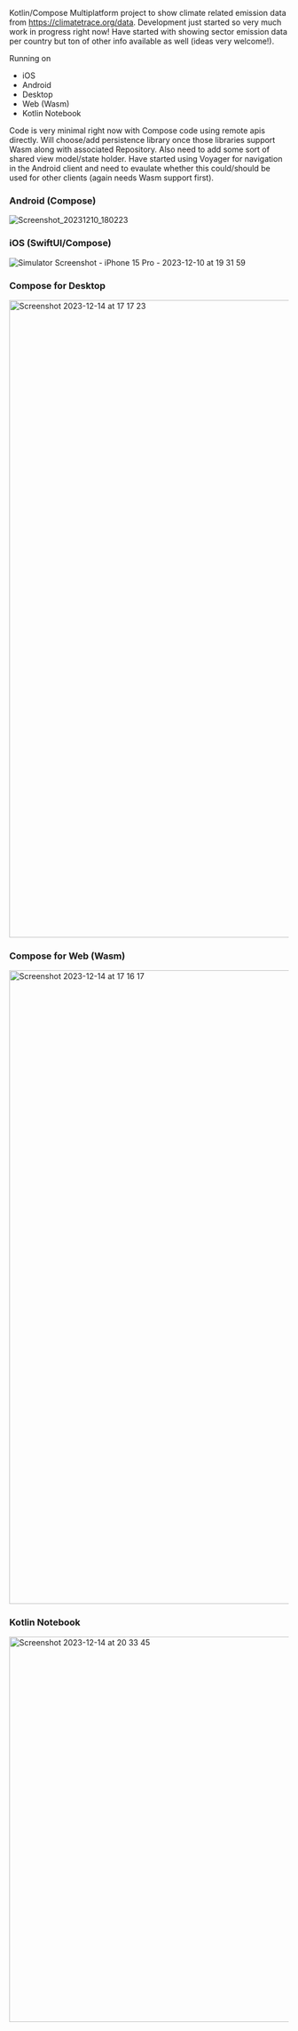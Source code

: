 Kotlin/Compose Multiplatform project to show climate related emission data from https://climatetrace.org/data. Development just started so very much work in progress right now!
Have started with showing sector emission data per country but ton of other info available as well (ideas very welcome!).

Running on
* iOS 
* Android
* Desktop
* Web (Wasm)
* Kotlin Notebook


Code is very minimal right now with Compose code using remote apis directly. Will choose/add persistence library once those libraries support Wasm along 
with associated Repository. Also need to add some sort of shared view model/state holder. Have started using Voyager for navigation in the Android client
and need to evaulate whether this could/should be used for other clients (again needs Wasm support first).


### Android (Compose)


![Screenshot_20231210_180223](https://github.com/joreilly/ClimateTraceKMP/assets/6302/7ae517ec-ef48-4f85-a267-5b4bdef2e25f)



### iOS (SwiftUI/Compose)

![Simulator Screenshot - iPhone 15 Pro - 2023-12-10 at 19 31 59](https://github.com/joreilly/ClimateTraceKMP/assets/6302/ed0f6b1c-ce30-4f99-98d5-9bbdae49bcd3)




### Compose for Desktop 

<img width="1148" alt="Screenshot 2023-12-14 at 17 17 23" src="https://github.com/joreilly/ClimateTraceKMP/assets/6302/9e93cf4d-429f-4453-b30e-3a2c40cfdd5e">


### Compose for Web (Wasm)

<img width="1141" alt="Screenshot 2023-12-14 at 17 16 17" src="https://github.com/joreilly/ClimateTraceKMP/assets/6302/70e02dc8-f82b-4ed2-b940-495e513ce3b1">

### Kotlin Notebook

<img width="694" alt="Screenshot 2023-12-14 at 20 33 45" src="https://github.com/joreilly/ClimateTraceKMP/assets/6302/82ed364a-0284-4e5c-b81e-40fdfc58f312">

